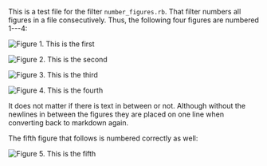 This is a test file for the filter `number_figures.rb`. That filter
numbers all figures in a file consecutively. Thus, the following four
figures are numbered 1---4:

![Figure 1. This is the first](image.png)

![Figure 2. This is the second](image.png)

![Figure 3. This is the third](image.png)

![Figure 4. This is the fourth](image.png)

It does not matter if there is text in between or not. Although without
the newlines in between the figures they are placed on one line when
converting back to markdown again.

The fifth figure that follows is numbered correctly as well:

![Figure 5. This is the fifth](image.png)
